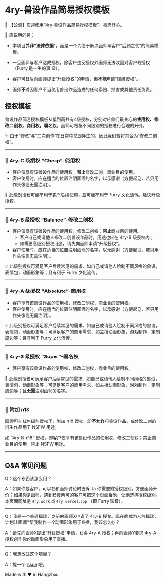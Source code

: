 # 4ry-兽设作品简易授权模板

💌 【公测】欢迎使用“4ry-兽设作品简易授权模板”，祝您开心。

🎉 应说明的是：

- 本项目**并非“法律依据”**，而是一个为便于解决画师与客户“后顾之忧”的简易模板。

- 一旦画师与客户达成授权，除客户违反授权外画师无法收回对客户的授权（Furry 是一生的事 😺）。
- 客户可日后向画师提出“升级授权”的申请，但**不能**申请“降级授权”。
- 画师**不**对因客户不当使用兽设作品造成的任何索赔、损害或其他责任负责。

## 授权模板

兽设作品简易授权模板从低到高共有4级授权，分别对应兽们最关心的**使用权、修改二创权、商用权，署名权**。画师可根据不同级别的授权进行合理的开价。

✨ 由于“修改”与“二次创作”在日常中总是伴生的，因此我们暂将其合为“修改二创权”。

------

### 🥉 4ry-C 级授权 “Cheap”-使用权

- 客户仅享有该兽设作品的使用权；**禁止**修改二创，商业目的使用。
- 客户使用时，应在适当的位置注明画师的名字，以示感谢（方便起见，若只用作头像则无需注明）。

🚨 此级别授权可能不利于客户后续使用，且可能不利于 Furry 文化流传。建议升级授权。

------

### 🥈 4ry-B 级授权 “Balance”-修改二创权

- 客户仅享有该兽设作品的使用权，修改二创权；**禁止**商业目的使用。
  - 客户自己或请他人修改二创兽设作品时，用途也应在 4ry-B 级授权内；
  - 如需更高级别授权用途，请先向画师申请“升级授权”。
- 客户使用时，应在适当的位置注明画师的名字，以示感谢（方便起见，若只用作头像则无需注明）。

💡 此级别授权可满足客户后续常见的需求，如自己或请他人绘制不同风格的兽设，表情包，动画形象等；且有利于 Furry 文化流传。

------

### 🥇 4ry-A 级授权 “Absolute”-商用权

- 客户享有该兽设作品的使用权，修改二创权，商业目的使用权。
- 客户使用时，应在适当的位置注明画师的名字，以示感谢（方便起见，若只用作头像则无需注明）。

💡 此级别授权可满足客户后续常见的需求，如自己或请他人绘制不同风格的兽设，表情包，动画形象等；可满足客户的商用需求，如主播动画形象，游戏制作，定制周边等；且有利于 Furry 文化流传。

------

### 👑 4ry-S 级授权 “Super”-署名权

- 客户享有该兽设作品的使用权，修改二创权，商业目的使用权。

🚨 此级别授权可满足客户后续常见的需求，如自己或请他人绘制不同风格的兽设，表情包，动画形象等；可满足客户的商用需求，如主播动画形象，游戏制作，定制周边等；且**无需**注明画师的名字。

------

### 🌱 附加 n18

画师可在任何级别授权下，附加 n18 授权，即**不允许**将兽设作品、或修改二创的衍生作品用于 NSFW 用途。

如 “4ry-B-n18” 授权，即客户仅享有该兽设作品的使用权，修改二创权；禁止商业目的使用，禁止 NSFW 用途。

------

## Q&A 常见问题

Q：这个东西该怎么用？

A：如果你是客户，可以在和画师讨论时告诉 Ta 你需要的授权级别，方便画师开价；如果你是画师，遇到模棱两可的客户可把这个页面给他，让他选择授权级别。本页面网址是 `4ry.work` 或 `4ry.vercel.app` （即  Furry 谐音）。

---

Q：我是一个普通福瑞，之前向画师X申请了 4ry-B 授权。现在想成为人气福瑞，计划让画师Y帮我制作一个动画形象用于直播，我该怎么办？

A：请先向画师X提出“升级授权”申请，获得 4ry-A 授权；再向画师Y要求 4ry-A 授权创作你的动画形象用于直播。

------

Q：我想改进这个项目？

A：提一个 [issue](https://github.com/volfclub/fourry/issues) 吧。





Made with ❤ in Hangzhou

